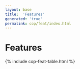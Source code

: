```yaml
---
layout: base
title:  'Features'
generated: 'true'
permalink: cop/feat/index.html
---
```


# Features

{% include cop-feat-table.html %}

